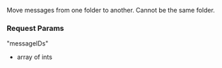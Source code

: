Move messages from one folder to another. Cannot be the same folder.

### Request Params

"messageIDs"

- array of ints

